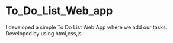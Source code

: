 # To_Do_List_Web_app
I developed a simple To Do List Web App where we add our tasks. Developed by using html,css,js
